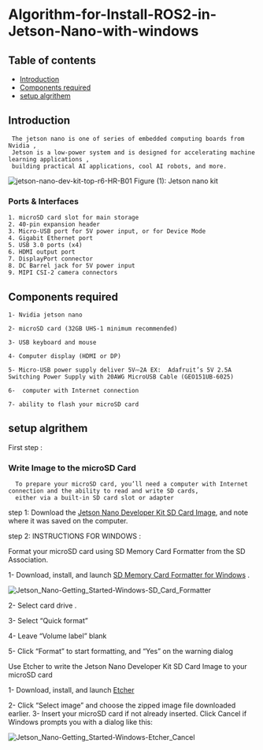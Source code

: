 # Algorithm-for-Install-ROS2-in-Jetson-Nano-with-windows

## Table of contents
* [Introduction](#Introduction)
* [Components required](#Components-required)
* [setup algrithem](#setup-algrithem)


## Introduction
     The jetson nano is one of series of embedded computing boards from Nvidia , 
     Jetson is a low-power system and is designed for accelerating machine learning applications ,
     building practical AI applications, cool AI robots, and more.

![jetson-nano-dev-kit-top-r6-HR-B01](https://user-images.githubusercontent.com/64277741/179639970-f0d995bf-f667-403c-b02d-a2940fda9243.png)
  Figure (1): Jetson nano kit 
  
 ### Ports & Interfaces
    1. microSD card slot for main storage
    2. 40-pin expansion header
    3. Micro-USB port for 5V power input, or for Device Mode
    4. Gigabit Ethernet port
    5. USB 3.0 ports (x4)
    6. HDMI output port
    7. DisplayPort connector
    8. DC Barrel jack for 5V power input
    9. MIPI CSI-2 camera connectors
  
  
## Components required

    1- Nvidia jetson nano

    2- microSD card (32GB UHS-1 minimum recommended)

    3- USB keyboard and mouse 

    4- Computer display (HDMI or DP)

    5- Micro-USB power supply deliver 5V⎓2A EX:  Adafruit’s 5V 2.5A Switching Power Supply with 20AWG MicroUSB Cable (GEO151UB-6025)
    
    6-  computer with Internet connection  
    
    7- ability to flash your microSD card 
    

## setup algrithem
First step :
### Write Image to the microSD Card

      To prepare your microSD card, you’ll need a computer with Internet connection and the ability to read and write SD cards,
      either via a built-in SD card slot or adapter

 step 1: Download the [Jetson Nano Developer Kit SD Card Image](https://developer.nvidia.com/jetson-nano-sd-card-image), 
  and note where it was saved on the computer.
 
 step 2: INSTRUCTIONS FOR WINDOWS :
 
  Format your microSD card using SD Memory Card Formatter from the SD Association.
  

  1- Download, install, and launch  [SD Memory Card Formatter for Windows](https://www.sdcard.org/downloads/formatter/sd-memory-card-formatter-for-windows-download/) .
 
 ![Jetson_Nano-Getting_Started-Windows-SD_Card_Formatter](https://user-images.githubusercontent.com/64277741/179655546-a65398a0-6129-425b-9868-a0616bcc9f05.png)

  2- Select card drive .
  
  3- Select “Quick format”
  
  4- Leave “Volume label” blank
  
  5- Click “Format” to start formatting, and “Yes” on the warning dialog
  
 Use Etcher to write the Jetson Nano Developer Kit SD Card Image to your microSD card
 
   1- Download, install, and launch [Etcher](https://www.balena.io/etcher)
   
   2- Click “Select image” and choose the zipped image file downloaded earlier.
   3- Insert your microSD card if not already inserted.
     Click Cancel if Windows prompts you with a dialog like this:
     
  ![Jetson_Nano-Getting_Started-Windows-Etcher_Cancel](https://user-images.githubusercontent.com/64277741/179656202-88348754-6d7e-4475-87d7-8b5dba8fb98c.png)

